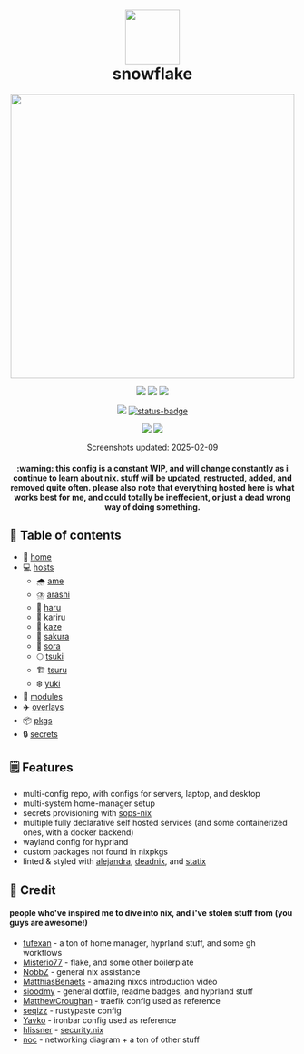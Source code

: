 <div align="center">
<h1>
<img width="96" src="https://files.artturin.com/files/nixoscolorful.svg"></img> <br>
  snowflake
</h1>
</h2><img src="https://raw.githubusercontent.com/catppuccin/catppuccin/main/assets/palette/macchiato.png" width="500" />
<p></p>
  <img src="https://img.shields.io/github/stars/notohh/snowflake?color=f5c2e7&labelColor=303446&style=for-the-badge&logo=starship&logoColor=f5c2e7">
  <img src="https://img.shields.io/github/repo-size/notohh/snowflake?color=fab387&labelColor=303446&style=for-the-badge&logo=github&logoColor=fab387">
  <img src="https://img.shields.io/static/v1.svg?style=for-the-badge&label=License&message=MIT&colorA=313244&colorB=cba6f7&logo=unlicense&logoColor=ca9ee6&"/>
 <p></p>
<img src="https://builtwithnix.org/badge.svg">
<a href="https://ci.flake.sh/repos/9" target="_blank">
  <img src="https://ci.flake.sh/api/badges/9/status.svg" alt="status-badge" />
</a>
 <p></p>
<img src="https://i.imgur.com/G34pKzL.png"></img>
<img src="https://i.imgur.com/TbveB7E.png"></img>
<p>
  Screenshots updated: 2025-02-09
</p>
<h4>
  :warning: this config is a constant WIP,
  and will change constantly as i continue to learn about nix. stuff will be updated, restructed, added, and removed quite often. please also note that everything hosted here is what works best for me,   and could totally be ineffecient, or just a dead wrong way of doing something.</h4>
</div>

## :open_book: Table of contents

- :house_with_garden: [home](home)
- :computer: [hosts](hosts)
  - :cloud_with_rain: [ame](hosts/ame)
  - :cloud_with_lightning_and_rain: [arashi](hosts/arashi)
  - :hibiscus: [haru](hosts/haru)
  - :satellite: [kariru](hosts/kariru)
  - :wind_chime: [kaze](hosts/kaze)
  - :cherry_blossom: [sakura](hosts/sakura)
  - :milky_way: [sora](hosts/sora)
  - :full_moon: [tsuki](hosts/tsuki)
  - :building_construction: [tsuru](hosts/tsuru)
  - :snowflake: [yuki](hosts/yuki)
- :electric_plug: [modules](modules)
- :airplane: [overlays](overlays)
- :package: [pkgs](pkgs)
- :lock: [secrets](secrets)

## :spiral_notepad: Features

- multi-config repo, with configs for servers, laptop, and desktop
- multi-system home-manager setup
- secrets provisioning with [sops-nix](https://github.com/Mic92/sops-nix)
- multiple fully declarative self hosted services (and some containerized ones, with a docker backend)
- wayland config for hyprland
- custom packages not found in nixpkgs
- linted & styled with [alejandra](https://github.com/kamadorueda/alejandra), [deadnix](https://github.com/astro/deadnix), and [statix](https://github.com/nerdypepper/statix)

## :busts_in_silhouette: Credit

#### people who've inspired me to dive into nix, and i've stolen stuff from (you guys are awesome!)

- [fufexan](https://github.com/fufexan) - a ton of home manager, hyprland stuff, and some gh workflows
- [Misterio77](https://github.com/Misterio77) - flake, and some other boilerplate
- [NobbZ](https://github.com/NobbZ) - general nix assistance
- [MatthiasBenaets](https://github.com/MatthiasBenaets) - amazing nixos introduction video
- [sioodmy](https://github.com/sioodmy) - general dotfile, readme badges, and hyprland stuff
- [MatthewCroughan](https://github.com/MatthewCroughan) - traefik config used as reference
- [seqizz](https://github.com/seqizz/nixos-config/blob/3ee51f406a8c7aa3afde9cdee97a43641b2ed2ef/modules/server/rustypaste.nix) - rustypaste config
- [Yavko](https://github.com/yavko) - ironbar config used as reference
- [hlissner](https://github.com/hlissner) - [security.nix](modules/security.nix)
- [noc](https://git.flake.sh/noc) - networking diagram + a ton of other stuff
